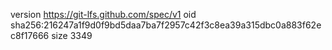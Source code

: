 version https://git-lfs.github.com/spec/v1
oid sha256:216247a1f9d0f9bd5daa7ba7f2957c42f3c8ea39a315dbc0a883f62ec8f17666
size 3349
